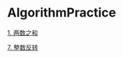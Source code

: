 # AlgorithmPractice

[1. 两数之和](https://github.com/Susiewest/AlgorithmPractice/blob/master/Array/1.%20%E4%B8%A4%E6%95%B0%E4%B9%8B%E5%92%8C)

[7. 整数反转](https://github.com/Susiewest/AlgorithmPractice/blob/master/Array/7.%20%E6%95%B4%E6%95%B0%E5%8F%8D%E8%BD%AC)
